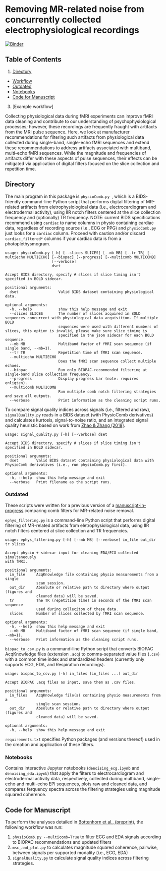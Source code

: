 # Removing MR-related noise from concurrently collected electrophysiological recordings

[![Binder](https://mybinder.org/badge_logo.svg)](https://mybinder.org/v2/gh/62442katieb/mbme-physio-denoising/binder-live?filepath=notebooks%2Fdenoising_ecg.ipynb)
## Table of Contents
1. [Directory](https://github.com/62442katieb/mbme-physio-denoising#Directory)
- [Workflow]()
- [Outdated](https://github.com/62442katieb/mbme-physio-denoising#Outdated)
- [Notebooks](https://github.com/62442katieb/mbme-physio-denoising#Notebooks)
- [Code for Manuscript](https://github.com/62442katieb/mbme-physio-denoising/edit/main/README.md#code-for-manuscript)
3. [Example workflow]


Collecting physiological data during fMRI experiments can improve fMRI data cleaning and 
contribute to our understanding of psychophysiological processes; however, these recordings are 
frequently fraught with artifacts from the MRI pulse sequence. Here, we look at manufacturer 
recommendations for filtering such artifacts from physiological data collected during 
single-band, single-echo fMRI sequences and extend these recommendations to address artifacts 
associated with multiband, multi-echo fMRI sequences. While the magnitude and frequencies of 
artifacts differ with these aspects of pulse sequences, their effects can be mitigated via 
application of digital filters focused on the slice collection and repetition time.

## Directory
The main program in this package is `physioComb.py `, which is a BIDS-friendly command-line Python script that performs digital filtering of MR-related 
artifacts from eletrophysiological data (i.e., electrocardiogram and electrodermal activity), using IIR notch filters centered at the slice collection frequency and (optionally) TR frequency. NOTE: current BIDS specifications recommend using `cardiac` to name columns in physio containing cardiac data, regardless of recording source (i.e., ECG or PPG) and `physioComb.py` just looks for a `cardiac` column. Proceed with caution and/or discard `cardiac_filtered*` columns if your cardiac data is from a photoplethysmogram.
```
usage: physioComb.py [-h] [--slices SLICES] [--mb MB] [--tr TR] [--multiecho MULTIECHO] [--biopac] [--progress] [--multicomb MULTICOMB]
                     [--verbose]
                     dset

Accept BIDS directory, specify # slices if slice timing isn't specified in BOLD sidecar.

positional arguments:
  dset                  Valid BIDS dataset containing physiological data.

optional arguments:
  -h, --help            show this help message and exit
  --slices SLICES       The number of slices acquired in BOLD sequences concurrent with physiological data acquisition. If multiple BOLD
                        sequences were used with different numbers of slices, this option is invalid, please make sure slice timing is
                        specified in the json sidecar for each BOLD sequence.
  --mb MB               Multiband factor of fMRI scan sequence (if single band, --mb=1).
  --tr TR               Repetition time of fMRI scan sequence.
  --multiecho MULTIECHO
                        Does the fMRI scan sequence collect multiple echoes.
  --biopac              Run only BIOPAC-recommended filtering at single-band slice collection frequency.
  --progress            Display progress bar (note: requires enligten).
  --multicomb MULTICOMB
                        Run multiple comb notch filtering strategies and save all outputs.
  --verbose             Print information as the cleaning script runs.
```
To compare signal quality indices across signals (i.e., filtered and raw), `signalQuality.py` reads in a BIDS dataset (with PhysioComb derivatives) and calculates kurtosis, signal-to-noise ratio, and an integrated signal quality heuristic based on work from [Zhao & Zhang (2018)](https://www.frontiersin.org/articles/10.3389/fphys.2018.00727).
```
usage: signal_quality.py [-h] [--verbose] dset

Accept BIDS directory, specify # slices if slice timing isn't specified in BOLD sidecar.

positional arguments:
  dset        Valid BIDS dataset containing physiological data with PhysioComb derivatives (i.e., run physioComb.py first).

optional arguments:
  -h, --help  show this help message and exit
  --verbose   Print filename as the script runs.
```

### Outdated
These scripts were written for a previous version of a [manuscript-in-progress](https://www.biorxiv.org/content/10.1101/2021.04.01.437293) comparing comb filters for MR-related noise removal.

`ephys_filtering.py` is a command-line Python script that performs digital filtering of MR-related artifacts from eletrophysiological data, 
using IIR notch filters centered at slice collection and TR frequencies.
```
usage: ephys_filtering.py [-h] [--mb MB] [--verbose] in_file out_dir tr slices

Accept physio + sidecar input for cleaning EDA/ECG collected simultaneously
with fMRI.

positional arguments:
  in_file     AcqKnowledge file containing physio measurements from a single
              scan session.
  out_dir     Absolute or relative path to directory where output (figures and
              cleaned data) will be saved.
  tr          The TR (repetition time) in seconds of the fMRI scan sequence
              used during colleciton of these data.
  slices      Number of slices collected by fMRI scan sequence.

optional arguments:
  -h, --help  show this help message and exit
  --mb MB     Multiband factor of fMRI scan sequence (if single band, --mb=1).
  --verbose   Print information as the cleaning script runs.
```

`biopac_to_csv.py` is a command-line Python script that converts BIOPAC AcqKnowledge files (extension `.acq`) to comma-separated value files (`.csv`) 
with a common time index and standardized headers (currently only supports ECG, EDA, and Respiration recordings).
```
usage: biopac_to_csv.py [-h] in_files [in_files ...] out_dir

Accept BIOPAC .acq files as input, save them as .csv files.

positional arguments:
  in_files    AcqKnowledge file(s) containing physio measurements from a
              single scan session.
  out_dir     Absolute or relative path to directory where output (figures and
              cleaned data) will be saved.

optional arguments:
  -h, --help  show this help message and exit
```

`requirements.txt` specifies Python packages (and versions thereof) used in the creation and application of these filters.

### Notebooks
Contains interactive Jupyter notebooks (`denoising_ecg.ipynb` and `denoising_eda.ipynb`) that apply the filters to electrocardiogram and electrodermal
activity data, respectively, collected during multiband, single-echo and multi-echo EPI sequences, plots raw and cleaned data, 
and compares ferquency spectra across the filtering strategies using magnitude squared coherence.

## Code for Manuscript
To perform the analyses detailed in [Bottenhorn et al., (preprint)](https://doi.org/10.1101/2021.04.01.437293), the following workflow was run:
1. `physioComb.py --multicomb=True` to filter ECG and EDA signals according to BIOPAC recommendations and updated filters
2. `msc_and_plot.py` to calculates magnitude squared coherence, pairwise, between signals per supported modality (i.e., ECG, EDA)
3. `signalQuality.py` to calculate signal quality indices across filtering strategies.
